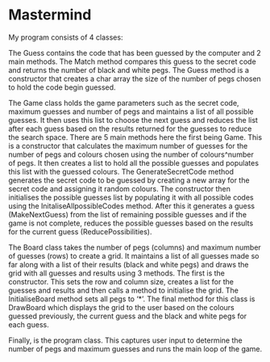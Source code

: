 # Mastermind
My program consists of 4 classes: 

The Guess contains the code that has been guessed by the computer and 2 main methods. The Match method compares this guess to the secret code and returns the number of black and white pegs. The Guess method is a constructor that creates a char array the size of the number of pegs chosen to hold the code begin guessed.

The Game class holds the game parameters such as the secret code, maximum guesses and number of pegs and maintains a list of all possible guesses. It then uses this list to choose the next guess and reduces the list after each guess based on the results returned for the guesses to reduce the search space. There are 5 main methods here the first being Game. This is a constructor that calculates the maximum number of guesses for the number of pegs and colours chosen using the number of colours^number of pegs. It then creates a list to hold all the possible guesses and populates this list with the guessed colours. The GenerateSecretCode method generates the secret code to be guessed by creating a new array for the secret code and assigning it random colours. The constructor then initialises the possible guesses list by populating it with all possible codes using the InitaliseAllpossibleCodes method. After this it generates a guess (MakeNextGuess) from the list of remaining possible guesses and if the game is not complete, reduces the possible guesses based on the results for the current guess (ReducePossibilities).

The Board class takes the number of pegs (columns) and maximum number of guesses (rows) to create a grid. It maintains a list of all guesses made so far along with a list of their results (black and white pegs) and draws the grid with all guesses and results using 3 methods. The first is the constructor. This sets the row and column size, creates a list for the guesses and results and then calls a method to initialise the grid. The InitialiseBoard method sets all pegs to ‘*’. The final method for this class is DrawBoard which displays the grid to the user based on the colours guessed previously, the current guess and the black and white pegs for each guess.

Finally, is the program class. This captures user input to determine the number of pegs and maximum guesses and runs the main loop of the game.

